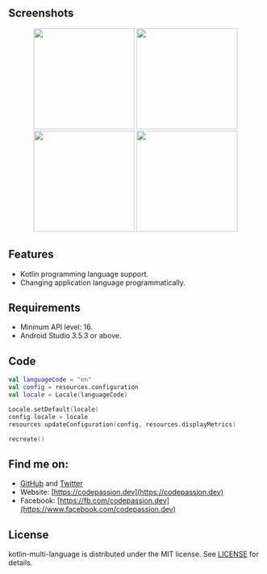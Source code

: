 ## Screenshots
<p align="middle">
  <img src="https://raw.githubusercontent.com/duonghominhhuy/kotlin-multi-language/master/Screenshots/Screenshot_1.png" width="200" />
  <img src="https://raw.githubusercontent.com/duonghominhhuy/kotlin-multi-language/master/Screenshots/Screenshot_2.png" width="200" /> 
  <img src="https://raw.githubusercontent.com/duonghominhhuy/kotlin-multi-language/master/Screenshots/Screenshot_3.png" width="200" />
  <img src="https://raw.githubusercontent.com/duonghominhhuy/kotlin-multi-language/master/Screenshots/Screenshot_4.png" width="200" />
</p>

## Features

- Kotlin programming language support.
- Changing application language programmatically.

## Requirements

- Mininum API level: 16.
- Android Studio 3.5.3 or above.

## Code

```kotlin
val languageCode = "en"
val config = resources.configuration
val locale = Locale(languageCode)

Locale.setDefault(locale)
config.locale = locale
resources.updateConfiguration(config, resources.displayMetrics)

recreate()
```

## Find me on:

- [GitHub](https://github.com/duonghominhhuy) and [Twitter](https://twitter.com/duonghominhhuy)
- Website: [https://codepassion.dev](https://codepassion.dev)
- Facebook: [https://fb.com/codepassion.dev](https://www.facebook.com/codepassion.dev)

## License

kotlin-multi-language is distributed under the MIT license. See [LICENSE](https://github.com/duonghominhhuy/kotlin-multi-language/blob/master/LICENSE) for details.
